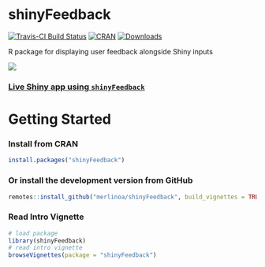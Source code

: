 # shinyFeedback

[![Travis-CI Build Status](https://travis-ci.org/merlinoa/shinyFeedback.svg?branch=master)](https://travis-ci.org/merlinoa/shinyFeedback) [![CRAN](https://www.r-pkg.org/badges/version/shinyFeedback)](https://cran.r-project.org/package=shinyFeedback) [![Downloads](https://cranlogs.r-pkg.org/badges/shinyFeedback)](https://www.r-pkg.org/pkg/shinyFeedback)

R package for displaying user feedback alongside Shiny inputs

![](https://res.cloudinary.com/dxqnb8xjb/image/upload/v1588077144/Screen_Shot_2020-04-28_at_8.31.32_AM_kx4rn8.png)

### [Live Shiny app using `shinyFeedback`](https://tychobra.shinyapps.io/shinyFeedbackExamples)

# Getting Started

### Install from CRAN

```R
install.packages("shinyFeedback")
```

### Or install the development version from GitHub

```R
remotes::install_github("merlinoa/shinyFeedback", build_vignettes = TRUE)
```
### Read Intro Vignette

```R
# load package
library(shinyFeedback)
# read intro vignette
browseVignettes(package = "shinyFeedback")
```
